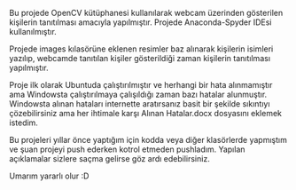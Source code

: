 
Bu projede OpenCV kütüphanesi kullanılarak webcam üzerinden gösterilen kişilerin tanıtılması amacıyla yapılmıştır. 
Projede Anaconda-Spyder IDEsi kullanılmıştır. 

Projede images kılasörüne eklenen resimler baz alınarak kişilerin isimleri yazılıp, webcamde tanıtılan kişiler gösterildiği zaman kişilerin tanıtılması yapılmıştır. 

Proje ilk olarak Ubuntuda çalıştırılmıştır ve herhangi bir hata alınmamıştır ama Windowsta çalıştırılmaya çalışıldığı zaman bazı hatalar alunmuştır. 
Windowsta alınan hataları internette aratırsanız basit bir şekilde sıkıntıyı çözebilirsiniz ama her ihtimale karşı Alınan Hatalar.docx dosyasını eklemek istedim.

Bu projeleri yıllar önce yaptığım için kodda veya diğer klasörlerde yapmıştım ve şuan projeyi push ederken kotrol etmeden pushladım. Yapılan açıklamalar sizlere saçma gelirse göz ardı edebilirsiniz. 

Umarım yararlı olur :D


